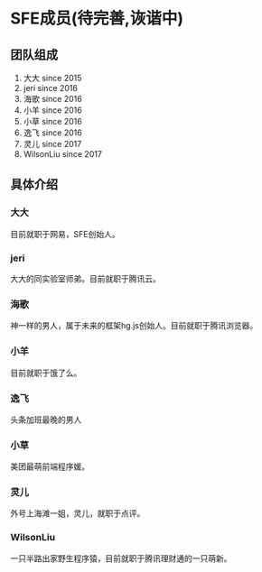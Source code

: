 # SFE成员(待完善,诙谐中)

## 团队组成
1. 大大 since 2015
2. jeri since 2016
3. 海歌 since 2016
4. 小羊 since 2016
5. 小草 since 2016
6. 逸飞 since 2016
7. 灵儿 since 2017
8. WilsonLiu since 2017

## 具体介绍
### 大大
目前就职于网易，SFE创始人。

### jeri
大大的同实验室师弟。目前就职于腾讯云。

### 海歌
神一样的男人，属于未来的框架hg.js创始人。目前就职于腾讯浏览器。
### 小羊
目前就职于饿了么。

### 逸飞
头条加班最晚的男人

### 小草
美团最萌前端程序媛。

### 灵儿
外号上海滩一姐，灵儿，就职于点评。

### WilsonLiu
一只半路出家野生程序猿，目前就职于腾讯理财通的一只萌新。